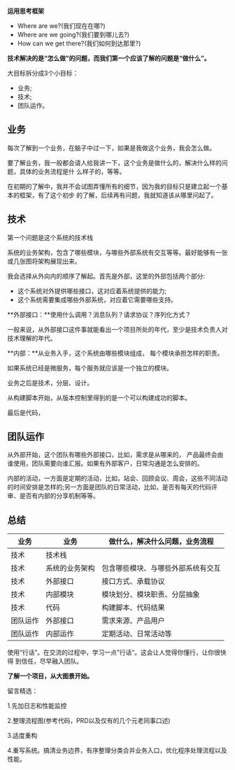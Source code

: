 **运用思考框架**

- Where are we?(我们现在在哪?)
-  Where are we going?(我们要到哪儿去?)
-  How can we get there?(我们如何到达那里?)

**技术解决的是“怎么做”的问题，而我们第一个应该了解的问题是“做什么”。**

大目标拆分成3个小目标：

- 业务; 
- 技术; 
- 团队运作。

## 业务

每次了解到一个业务，在脑子中过一下，如果是我做这个业务，我会怎么做。

要了解业务，我一般都会请人给我讲一下，这个业务是做什么的，解决什么样的问题，具体的业务流程是什 么样子的，等等。

在初期的了解中，我并不会试图弄懂所有的细节，因为我的目标只是建立起一个基本的框架，有了这个初步 的了解，后续再有问题，我就知道该从哪里问起了。

## 技术

第一个问题是这个系统的技术栈

系统的业务架构，包含了哪些模块，与哪些外部系统有交互等等。最好能够有一张或几张图将架构展现出来。

我会选择从外向内的顺序了解起。首先是外部，这里的外部包括两个部分:

- 这个系统对外提供哪些接口，这对应着系统提供的能力; 
- 这个系统需要集成哪些外部系统，对应着它需要哪些支持。

**外部接口：**使用什么调用？消息队列？请求协议？序列化方式？

一般来说，从外部接口这件事就能看出一个项目所处的年代，至少是技术负责人对技术理解的年代。

**内部：**从业务入手，这个系统由哪些模块组成， 每个模块承担怎样的职责。

如果系统已经是微服务，每个服务就应该是一个独立的模块。

业务之后是技术，分层、设计。

从构建脚本开始，从版本控制里得到的是一个可以构建成功的脚本。

最后是代码，

## 团队运作

从外部开始，这个团队有哪些外部接口，比如，需求是从哪来的， 产品最终会由谁使用，团队需要向谁汇报。如果有外部客户，日常沟通是怎么安排的。

内部的活动，一方面是定期的活动，比如，站会、回顾会议、周会，这些不同活动的时间安排是怎样的;另一方面是团队的日常活动，比如，是否有每天的代码评审、是否有内部的分享机制等等。



## 总结

| 业务     | 业务           | 做什么，解决什么问题，业务流程     |
| -------- | -------------- | ---------------------------------- |
| 技术     | 技术栈         |                                    |
| 技术     | 系统的业务架构 | 包含哪些模块、与哪些外部系统有交互 |
| 技术     | 外部接口       | 接口方式、承载协议                 |
| 技术     | 内部模块       | 模块划分、模块职责、分层抽象       |
| 技术     | 代码           | 构建脚本、代码结果                 |
| 团队运作 | 外部接口       | 需求来源、产品用户                 |
| 团队运作 | 内部运作       | 定期活动、日常活动等               |

使用“行话”。在交流的过程中，学习一点”行话“。这会让人觉得你懂行，让你很快得 到信任，尽早融入团队。

**了解一个项目，从大图景开始。**





留言精选：

1.先加日志和性能监控 

2.整理流程图(参考代码，PRD以及仅有的几个元老同事口述)

3.适度重构

4.重写系统。搞清业务边界，有序整理分类合并业务入口，优化程序处理流程以及性能。